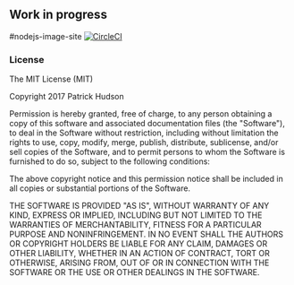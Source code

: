 ## Work in progress

#nodejs-image-site [![CircleCI](https://circleci.com/gh/patrick-hudson/nodejs-image-site/tree/master.svg?style=svg)](https://circleci.com/gh/patrick-hudson/nodejs-image-site/tree/master)

### License
The MIT License (MIT)

Copyright 2017 Patrick Hudson

Permission is hereby granted, free of charge, to any person obtaining a copy of this software and associated documentation files (the "Software"), to deal in the Software without restriction, including without limitation the rights to use, copy, modify, merge, publish, distribute, sublicense, and/or sell copies of the Software, and to permit persons to whom the Software is furnished to do so, subject to the following conditions:

The above copyright notice and this permission notice shall be included in all copies or substantial portions of the Software.

THE SOFTWARE IS PROVIDED "AS IS", WITHOUT WARRANTY OF ANY KIND, EXPRESS OR IMPLIED, INCLUDING BUT NOT LIMITED TO THE WARRANTIES OF MERCHANTABILITY, FITNESS FOR A PARTICULAR PURPOSE AND NONINFRINGEMENT. IN NO EVENT SHALL THE AUTHORS OR COPYRIGHT HOLDERS BE LIABLE FOR ANY CLAIM, DAMAGES OR OTHER LIABILITY, WHETHER IN AN ACTION OF CONTRACT, TORT OR OTHERWISE, ARISING FROM, OUT OF OR IN CONNECTION WITH THE SOFTWARE OR THE USE OR OTHER DEALINGS IN THE SOFTWARE.
